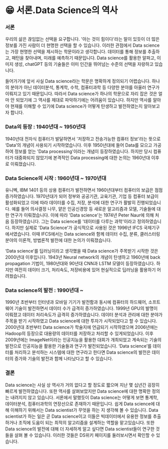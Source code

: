 # 😁 서론.Data Science의 역사

### 서론

우리의 삶은 끊임없는 선택을 요구합니다. '아는 것이 힘이다'라는 말이 있듯이 더 많은 정보를 가진 사람이 더 현명한 선택을 할 수 있습니다. 이러한 관점에서 Data science는 가장 현명한 선택을 제시하는 학문이라고 생각합니다. 데이터를 통해 정보를 추출하고, 패턴을 찾아내며, 미래를 예측하기 때문입니다. Data science를 활용한 알파고, 이미지 생성, chatGPT 등의 기술들은 이미 인간을 뛰어넘는 수준의 선택을 자랑하고 있습니다.

들어가기에 앞서 사실 Data science라는 학문은 명확하게 정의되기 어렵습니다. 하나의 분야가 아닌 데이터분석, 통계학, 수학, 컴퓨터과학 등 다양한 분야를 아울러 연구가 이뤄지고 있기 때문입니다. 따라서 Data science가 하나의 학문으로 자리 잡은 것은 얼마 안 되었기에 그 역사를 제대로 파악하기에는 어려움이 있습니다. 하지만 역사를 알아야 현재를 이해할 수 있기에 Data science가 어떻게 탄생하고 발전하였는지 알아보고자 합니다.

### **Data의 등장 : 1940년대 \~ 1950년대**

1940년대 전자식 컴퓨터가 발달하면서 '저장하고 전송가능한 컴퓨터 정보'라는 뜻으로 ‘Data’의 개념이 사용되기 시작하였습니다. 이후 1950년대에 들어 Data를 모으고 가공하여 정보를 얻는 'Data processing'이라는 개념이 등장하였습니다. 하지만 당시 컴퓨터가 대중화되지 않았기에 본격적인 Data processing에 대한 논의는 1960년대 이후로 이뤄졌습니다.

### **Data Science의 시작 : 1960년대 \~ 1970년대**

유니벡, IBM 1401 등의 상용 컴퓨터가 발전하면서 1960년대부터 컴퓨터의 보급은 점점 증가하였습니다. 1970년대가 되어 정부와 공공기관, 교육기관, 기업 등 컴퓨터 보급이 활성화되었고 이에 따라 데이터를 수집, 저장, 분석에 대한 연구가 활발히 진행되었습니다. 예를 들어 의사결정 나무, 얕은 인공신경망 등 새로운 알고리즘과 모델, 기술들에 대한 연구가 이뤄졌습니다. 이에 따라 'Data science'는 1974년 Peter Naur에 의해 처음 등장하였습니다. 그는 Data science를 '데이터를 다루는 과학'이라고 정의하였습니다. 하지만 실제로 'Data Science'가 공식적으로 사용된 것은 1996년 IFCS 국제기구에서였습니다. 이때 IFCS에서는 Data science와 함께 데이터 수집, 분류, 클러스터링 분야의 이론적, 방법론적 발전에 대한 논의가 이뤄졌습니다.

‘Data science’를 딥러닝이라고 생각했을 때 Data science가 주목받기 시작한 것은 2000년대 이후입니다. 1943년 Neural network의 개념이 탄생하고 1960년에 back propagation 기법이, 1980년대와 90년대 CNN과 LSTM 모델이 등장하였습니다. 하지만 여전히 데이터 크기, 처리속도, 저장비용에 있어 현실적으로 딥러닝을 활용하기 어려웠습니다.

### **Data science의 발전 : 1990년대 \~**

1990년 초반부터 인터넷과 모바일 기기가 발전함과 동시에 컴퓨터의 하드웨어, 소프트웨어 기술이 발전하면서 데이터 수가 급격히 증가하였습니다. 1999년 GPU의 발명이 이뤄졌고 데이터 처리속도가 급격히 증가하였습니다. 데이터 분석과 관리에 대한 분야가 주목을 받기 시작하였고 Data science에 대한 투자가 시작되었다고 할 수 있습니다. 2000년대 초반부터 Data science가 학술지에 언급되기 시작하였으며 2006년에는 Hadoop의 등장으로 대용량의 데이터를 저장하고 처리할 수 있게되었습니다. 이후 2009년에는 ImageNet이라는 인공지능을 활용한 대회가 개최되었고 계속되는 기술의 발전으로 인공지능을 활용한 기술들과 연구가 발전되었습니다. ‘Data science’를 데이터를 처리하고 분석하는 시스템에 대한 연구라고 한다면 Data science의 발전은 데이터의 증가와 기술의 발전과 함께 나타났다고 할 수 있습니다.

### 결론

Data science는 사실 상 역사가 거의 없다고 할 정도로 짧으며 지난 몇 십년간 굉장히 빠르게 발전하였습니다. 또한 역사를 살펴보았지만 Data science에 대한 명확한 정의는 내려지지 않고 있습니다. 서론에서 말했듯이 Data science는 어떻게 보면 통계학, 데이터분석, 컴퓨터과학의 연장선으로 존재하기 때문입니다. 쉽게 Data science에 대해 이해하기 위해서는 Data scientist가 무엇을 하는 지 생각해 볼 수 있습니다. Data scientist가 하는 일은 곧 Data science이고 이들은 빅데이터에서 유용한 정보를 추출하거나 조직에 도움이 되는 최적의 알고리즘을 설계하는 역할을 맡고있습니다. 또한 Data science의 발전에 대해 더 자세하게 알고 싶다면 Data scientist들이 연구한 것들을 살펴 볼 수 있습니다. 이러한 것들은 DS위키 페이지를 둘러보시면서 확인할 수 있습니다.
